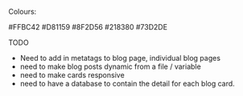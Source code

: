 Colours: 

#FFBC42
#D81159
#8F2D56
#218380
#73D2DE

TODO

- Need to add in metatags to blog page, individual blog pages
- need to make blog posts dynamic from a file / variable
- need to make cards responsive
- need to have a database to contain the detail for each blog card.